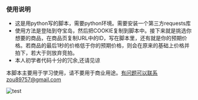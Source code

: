 ### 使用说明

- 这是用python写的脚本，需要python环境。需要安装一个第三方requests库
- 使用方法是登陆到夺宝岛，然后把COOKIE复制到脚本中。接下来就是挑选你想要的商品，在商品页复制URL中的ID，写在脚本里，还有就是你的预期价格。若商品的最后1秒的价格低于你的预期价格，则会在原来的基础上价格并拍下，若大于则放弃竞拍。
- 本人初学者代码十分的冗余,还请见谅

本脚本主要用于学习使用，请不要用于商业用途。有问题可以联系zou89757@gmail.com

![test](https://github.com/Luck89757/duobao/blob/master/test.png)
